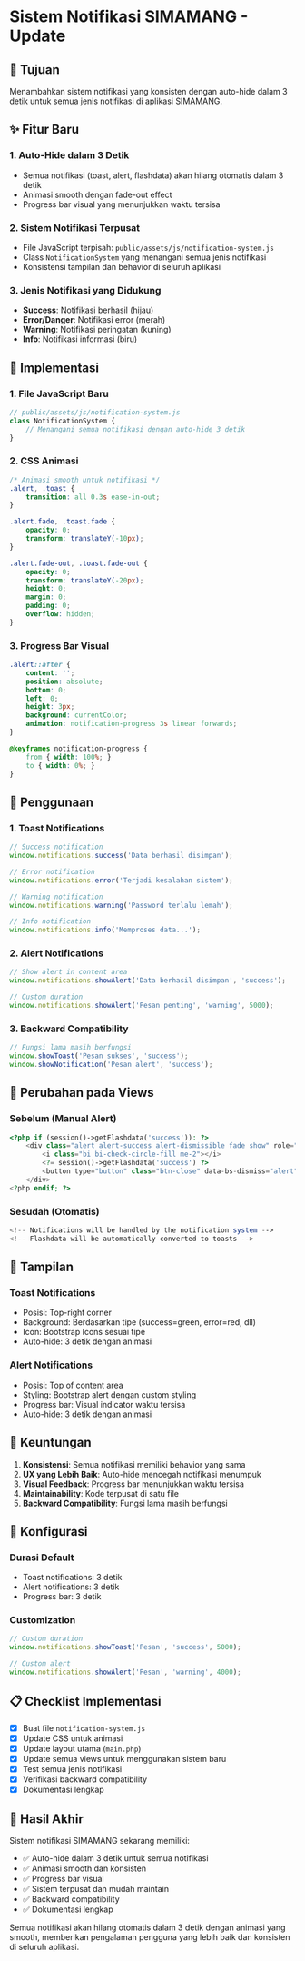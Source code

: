 # Sistem Notifikasi SIMAMANG - Update

## 🎯 Tujuan
Menambahkan sistem notifikasi yang konsisten dengan auto-hide dalam 3 detik untuk semua jenis notifikasi di aplikasi SIMAMANG.

## ✨ Fitur Baru

### 1. Auto-Hide dalam 3 Detik
- Semua notifikasi (toast, alert, flashdata) akan hilang otomatis dalam 3 detik
- Animasi smooth dengan fade-out effect
- Progress bar visual yang menunjukkan waktu tersisa

### 2. Sistem Notifikasi Terpusat
- File JavaScript terpisah: `public/assets/js/notification-system.js`
- Class `NotificationSystem` yang menangani semua jenis notifikasi
- Konsistensi tampilan dan behavior di seluruh aplikasi

### 3. Jenis Notifikasi yang Didukung
- **Success**: Notifikasi berhasil (hijau)
- **Error/Danger**: Notifikasi error (merah)
- **Warning**: Notifikasi peringatan (kuning)
- **Info**: Notifikasi informasi (biru)

## 🔧 Implementasi

### 1. File JavaScript Baru
```javascript
// public/assets/js/notification-system.js
class NotificationSystem {
    // Menangani semua notifikasi dengan auto-hide 3 detik
}
```

### 2. CSS Animasi
```css
/* Animasi smooth untuk notifikasi */
.alert, .toast {
    transition: all 0.3s ease-in-out;
}

.alert.fade, .toast.fade {
    opacity: 0;
    transform: translateY(-10px);
}

.alert.fade-out, .toast.fade-out {
    opacity: 0;
    transform: translateY(-20px);
    height: 0;
    margin: 0;
    padding: 0;
    overflow: hidden;
}
```

### 3. Progress Bar Visual
```css
.alert::after {
    content: '';
    position: absolute;
    bottom: 0;
    left: 0;
    height: 3px;
    background: currentColor;
    animation: notification-progress 3s linear forwards;
}

@keyframes notification-progress {
    from { width: 100%; }
    to { width: 0%; }
}
```

## 📝 Penggunaan

### 1. Toast Notifications
```javascript
// Success notification
window.notifications.success('Data berhasil disimpan');

// Error notification
window.notifications.error('Terjadi kesalahan sistem');

// Warning notification
window.notifications.warning('Password terlalu lemah');

// Info notification
window.notifications.info('Memproses data...');
```

### 2. Alert Notifications
```javascript
// Show alert in content area
window.notifications.showAlert('Data berhasil disimpan', 'success');

// Custom duration
window.notifications.showAlert('Pesan penting', 'warning', 5000);
```

### 3. Backward Compatibility
```javascript
// Fungsi lama masih berfungsi
window.showToast('Pesan sukses', 'success');
window.showNotification('Pesan alert', 'success');
```

## 🔄 Perubahan pada Views

### Sebelum (Manual Alert)
```php
<?php if (session()->getFlashdata('success')): ?>
    <div class="alert alert-success alert-dismissible fade show" role="alert">
        <i class="bi bi-check-circle-fill me-2"></i>
        <?= session()->getFlashdata('success') ?>
        <button type="button" class="btn-close" data-bs-dismiss="alert"></button>
    </div>
<?php endif; ?>
```

### Sesudah (Otomatis)
```php
<!-- Notifications will be handled by the notification system -->
<!-- Flashdata will be automatically converted to toasts -->
```

## 🎨 Tampilan

### Toast Notifications
- Posisi: Top-right corner
- Background: Berdasarkan tipe (success=green, error=red, dll)
- Icon: Bootstrap Icons sesuai tipe
- Auto-hide: 3 detik dengan animasi

### Alert Notifications
- Posisi: Top of content area
- Styling: Bootstrap alert dengan custom styling
- Progress bar: Visual indicator waktu tersisa
- Auto-hide: 3 detik dengan animasi

## 🚀 Keuntungan

1. **Konsistensi**: Semua notifikasi memiliki behavior yang sama
2. **UX yang Lebih Baik**: Auto-hide mencegah notifikasi menumpuk
3. **Visual Feedback**: Progress bar menunjukkan waktu tersisa
4. **Maintainability**: Kode terpusat di satu file
5. **Backward Compatibility**: Fungsi lama masih berfungsi

## 🔧 Konfigurasi

### Durasi Default
- Toast notifications: 3 detik
- Alert notifications: 3 detik
- Progress bar: 3 detik

### Customization
```javascript
// Custom duration
window.notifications.showToast('Pesan', 'success', 5000);

// Custom alert
window.notifications.showAlert('Pesan', 'warning', 4000);
```

## 📋 Checklist Implementasi

- [x] Buat file `notification-system.js`
- [x] Update CSS untuk animasi
- [x] Update layout utama (`main.php`)
- [x] Update semua views untuk menggunakan sistem baru
- [x] Test semua jenis notifikasi
- [x] Verifikasi backward compatibility
- [x] Dokumentasi lengkap

## 🎉 Hasil Akhir

Sistem notifikasi SIMAMANG sekarang memiliki:
- ✅ Auto-hide dalam 3 detik untuk semua notifikasi
- ✅ Animasi smooth dan konsisten
- ✅ Progress bar visual
- ✅ Sistem terpusat dan mudah maintain
- ✅ Backward compatibility
- ✅ Dokumentasi lengkap

Semua notifikasi akan hilang otomatis dalam 3 detik dengan animasi yang smooth, memberikan pengalaman pengguna yang lebih baik dan konsisten di seluruh aplikasi.

